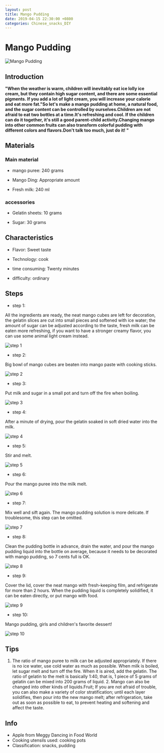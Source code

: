 ```yaml
---
layout: post
title: Mango Pudding
date: 2019-04-15 22:30:00 +0800
categories: Chinese_snacks_DIY
---
```


# Mango Pudding

![Mango Pudding](/img/452663/452663.jpg)

## Introduction

**"When the weather is warm, children will inevitably eat ice lolly ice cream, but they contain high sugar content, and there are some essential pigments. If you add a lot of light cream, you will increase your calorie and eat more fat."So let's make a mango pudding at home, a natural food, and the sugar content can be controlled by ourselves.Children are not afraid to eat two bottles at a time.It's refreshing and cool. If the children can do it together, it's still a good parent-child activity.Changing mango into other common fruits can also transform colorful pudding with different colors and flavors.Don't talk too much, just do it! "**

## Materials

### Main material

- mango puree: 240 grams

- Mango Ding: Appropriate amount

- Fresh milk: 240 ml

### accessories

- Gelatin sheets: 10 grams

- Sugar: 30 grams

## Characteristics

- Flavor: Sweet taste

- Technology: cook

- time consuming: Twenty minutes

- difficulty: ordinary

## Steps

- step 1:

All the ingredients are ready, the neat mango cubes are left for decoration, the gelatin slices are cut into small pieces and softened with ice water; the amount of sugar can be adjusted according to the taste, fresh milk can be eaten more refreshing, if you want to have a stronger creamy flavor, you can use some animal light cream instead.

![step 1](/img/452663/1.jpg)

- step 2:

Big bowl of mango cubes are beaten into mango paste with cooking sticks.

![step 2](/img/452663/2.jpg)

- step 3:

Put milk and sugar in a small pot and turn off the fire when boiling.

![step 3](/img/452663/3.jpg)

- step 4:

After a minute of drying, pour the gelatin soaked in soft dried water into the milk.

![step 4](/img/452663/4.jpg)

- step 5:

Stir and melt.

![step 5](/img/452663/5.jpg)

- step 6:

Pour the mango puree into the milk melt.

![step 6](/img/452663/6.jpg)

- step 7:

Mix well and sift again. The mango pudding solution is more delicate. If troublesome, this step can be omitted.

![step 7](/img/452663/7.jpg)

- step 8:

Clean the pudding bottle in advance, drain the water, and pour the mango pudding liquid into the bottle on average, because it needs to be decorated with mango pudding, so 7 cents full is OK.

![step 8](/img/452663/8.jpg)

- step 9:

Cover the lid, cover the neat mango with fresh-keeping film, and refrigerate for more than 2 hours. When the pudding liquid is completely solidified, it can be eaten directly, or put mango with food.

![step 9](/img/452663/9.jpg)

- step 10:

Mango pudding, girls and children's favorite dessert!

![step 10](/img/452663/10.jpg)

## Tips

1. The ratio of mango puree to milk can be adjusted appropriately. If there is no ice water, use cold water as much as possible. When milk is boiled, let sugar melt and turn off the fire. When it is aired, add the gelatin. The ratio of gelatin to the melt is basically 1:40, that is, 1 piece of 5 grams of gelatin can be mixed into 200 grams of liquid. 2. Mango can also be changed into other kinds of liquids.Fruit; If you are not afraid of trouble, you can also make a variety of color stratification; until each layer solidifies, then pour into the new mango melt; after refrigeration, take out as soon as possible to eat, to prevent heating and softening and affect the taste.

## Info

- Apple from Meggy Dancing in Food World
- Cooking utensils used: cooking pots
- Classification: snacks, pudding